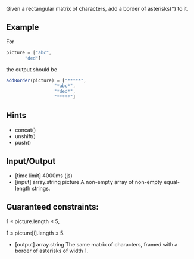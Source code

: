 Given a rectangular matrix of characters, add a border of asterisks(*) to it.

## Example

For

```typescript 
picture = ["abc",
       "ded"]
```
the output should be

```typescript
addBorder(picture) = ["*****",
                  "*abc*",
                  "*ded*",
                  "*****"]
```
## Hints

* concat()
* unshift()
* push()

## Input/Output

* [time limit] 4000ms (js)
* [input] array.string picture
A non-empty array of non-empty equal-length strings.

## Guaranteed constraints:

1 ≤ picture.length ≤ 5,

1 ≤ picture[i].length ≤ 5.

* [output] array.string
The same matrix of characters, framed with a border of asterisks of width 1.
